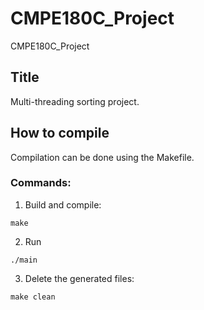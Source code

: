 
# CMPE180C_Project

CMPE180C_Project

## Title

Multi-threading sorting project.

## How to compile

Compilation can be done using the Makefile.

### Commands:

1. Build and compile:

```make
make
```

2. Run

```make
./main
```

3. Delete the generated files:

```make
make clean
```